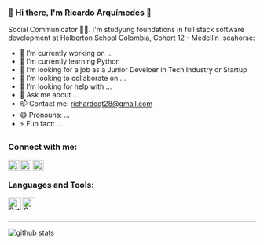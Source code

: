 ### :rainbow: Hi there, I'm Ricardo Arquímedes 👋 

  Social Communicator 👨‍💻. I'm studyung foundations in full stack software development at Holberton School Colombia, Cohort 12 - Medellín :seahorse:

- 🔭 I’m currently working on ...
- 🌱 I’m currently learning Python
- 💼 I’m looking for a job as a Junior Develoer in Tech Industry or Startup
- 👯 I’m looking to collaborate on ...
- 🤔 I’m looking for help with ...
- 💬 Ask me about ...
- 📫 Contact me: richardcqt28@gmail.com
- 😄 Pronouns: ...
- ⚡ Fun fact: ...


### Connect with me:

[<img align="left" alt="richardcqt | Twitter" width="22px" src="https://cdn.jsdelivr.net/npm/simple-icons@v3/icons/twitter.svg" />][twitter]
[<img align="left" alt="ricardoarquimedes | LinkedIn" width="22px" src="https://cdn.jsdelivr.net/npm/simple-icons@v3/icons/linkedin.svg" />][linkedin]
[<img align="left" alt="ricardoarquimedes | LinkedIn" width="22px" src="https://cdn.jsdelivr.net/npm/simple-icons@v3/icons/medium.svg" />][medium]

<br />

### Languages and Tools:


[<img align="left" alt="Python" width="26px" src="https://i.imgur.com/WyTZyyA.png"/>][python]
[<img align="left" alt="C" width="26px" src="https://cdn.iconscout.com/icon/free/png-512/c-programming-569564.png"/>][C]

<br />
<br />

---

[![github stats](https://github-readme-stats.vercel.app/api?username=RicardoArquimedes&count_private=true&show_icons=true&theme=highcontrast)](https://github.com/anuraghazra/github-readme-stats)

[twitter]: https://twitter.com/richarcqt
[linkedin]: https://linkedin.com/in/ricardoarquimedes
[medium]: https://medium.com/@richardcqt28
[python]: https://www.python.org
[C]: https://en.cppreference.com/w/c

